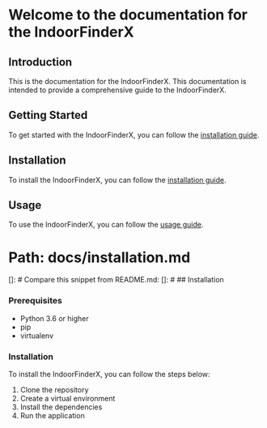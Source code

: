 # Welcome to the documentation for the IndoorFinderX

## Introduction 
This is the documentation for the IndoorFinderX. This documentation is intended to provide a comprehensive guide to the IndoorFinderX.

## Getting Started
To get started with the IndoorFinderX, you can follow the [installation guide](installation.md).

## Installation
To install the IndoorFinderX, you can follow the [installation guide](installation.md).

## Usage
To use the IndoorFinderX, you can follow the [usage guide](usage.md).


# Path: docs/installation.md
[]: # Compare this snippet from README.md:
[]: # ## Installation

### Prerequisites
- Python 3.6 or higher
- pip
- virtualenv

### Installation
To install the IndoorFinderX, you can follow the steps below:

1. Clone the repository
2. Create a virtual environment
3. Install the dependencies
4. Run the application

